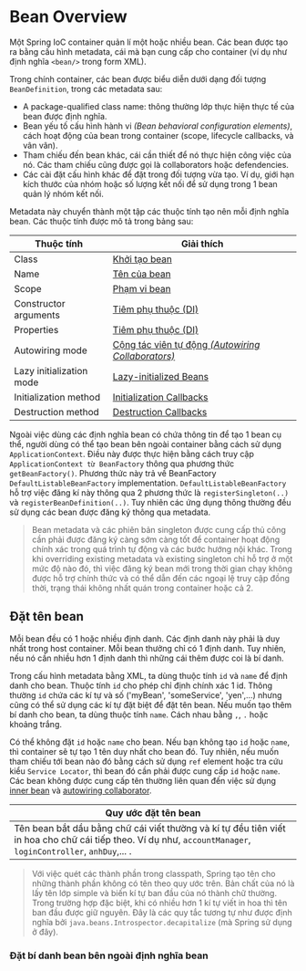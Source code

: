 # Bean Overview
Một Spring IoC container quản lí một hoặc nhiều bean. Các bean được tạo ra bằng cấu hình metadata, cái mà bạn cung cấp cho container (ví dụ như định nghĩa `<bean/>` trong form XML).

Trong chính container, các bean được biểu diễn dưới dạng đối tượng `BeanDefinition`, trong các metadata sau:
- A package-qualified class name: thông thường lớp thực hiện thực tế của bean được định nghĩa.
- Bean yếu tố cấu hình hành vi *(Bean behavioral configuration elements)*, cách hoạt động của bean trong container (scope, lifecycle callbacks, và vân vân).
- Tham chiếu đến bean khác, cái cần thiết để nó thực hiện công việc của nó. Các tham chiếu cũng được gọi là collaborators hoặc defendencies.
- Các cài đặt cấu hình khác để đặt trong đối tượng vừa tạo. Ví dụ, giới hạn kích thước của nhóm hoặc số lượng kết nối để sử dụng trong 1 bean quản lý nhóm kết nối.

Metadata này chuyển thành một tập các thuộc tính tạo nên mỗi định nghĩa bean. Các thuộc tính được mô tả trong bảng sau:

Thuộc tính | Giải thích
-|-
Class | [Khởi tạo bean](#iniBean)
Name | [Tên của bean](#namBean)
Scope | [Phạm vi bean](#scoBean)
Constructor arguments | [Tiêm phụ thuộc (DI)]()
Properties | [Tiêm phụ thuộc (DI)]()
Autowiring mode | [Cộng tác viên tự động *(Autowiring Collaborators)*]()
Lazy initialization mode | [Lazy-initialized Beans]()
Initialization method | [Initialization Callbacks]()
Destruction method | [Destruction Callbacks]()

Ngoài việc dùng các định nghĩa bean có chứa thông tin để tạo 1 bean cụ thể, người dùng có thể tạo bean bên ngoài container bằng cách sử dụng `ApplicationContext`. Điều này được thực hiện bằng cách truy cập `ApplicationContext từ BeanFactory` thông qua phương thức `getBeanFactory()`. Phương thức này trả về BeanFactory `DefaultListableBeanFactory` implementation. `DefaultListableBeanFactory` hỗ trợ việc đăng kí này thông qua 2 phương thức là `registerSingleton(..)` và `registerBeanDefinition(..)`. Tuy nhiên các ứng dụng thông thường đều sử dụng các bean được đăng ký thông qua metadata.

> Bean metadata và các phiên bản singleton được cung cấp thủ công cần phải được đăng ký càng sớm càng tốt để container hoạt động chính xác trong quá trình tự động và các bước hướng nội khác. Trong khi overriding existing metadata và existing singleton chỉ hỗ trợ ở một mức độ nào đó, thì việc đăng ký bean mới trong thời gian chạy không được hỗ trợ chính thức và có thể dẫn đến các ngoại lệ truy cập đồng thời, trạng thái không nhất quán trong container hoặc cả 2.

## Đặt tên bean <a name="namBean"></a>
Mỗi bean đều có 1 hoặc nhiều định danh. Các định danh này phải là duy nhất trong host container. Mỗi bean thưởng chỉ có 1 định danh. Tuy nhiên, nếu nó cần nhiều hơn 1 định danh thì những cái thêm được coi là bí danh.

Trong cấu hình metadata bằng XML, ta dùng thuộc tính `id` và `name` để định danh cho bean. Thuộc tính `id` cho phép chỉ định chính xác 1 id. Thông thường `id` chứa các kí tự và số ('myBean', 'someService', 'yen',...) nhưng cũng có thể sử dụng các kí tự đặt biệt để đặt tên bean. Nếu muốn tạo thêm bí danh cho bean, ta dùng thuộc tính `name`. Cách nhau bằng `,`, `.` hoặc khoảng trắng.

Có thể không đặt `id` hoặc `name` cho bean. Nếu bạn không tạo `id` hoặc `name`, thì container sẽ tự tạo 1 tên duy nhất cho bean đó. Tuy nhiên, nếu muốn tham chiếu tới bean nào đó bằng cách sử dụng `ref` element hoặc tra cứu kiểu `Service Locator`, thì bean đó cần phải được cung cấp `id` hoặc `name`. Các bean không được cung cấp tên thường liên quan đến việc sử dụng [inner bean]() và [autowiring collaborator](). 

**Quy ước đặt tên bean**|
-|
Tên bean bắt dầu bằng chữ cái viết thường và kí tự đều tiên viết in hoa cho chữ cái tiếp theo. Ví dụ như, `accountManager`, `loginController`, `anhDuy`,... .|

> Với việc quét các thành phần trong classpath, Spring tạo tên cho những thành phần không có tên theo quy ước trên. Bản chất của nó là lấy tên lớp simple và biến kí tự ban đầu của nó thành chữ thường. Trong trường hợp đặc biệt, khi có nhiều hơn 1 kí tự viết in hoa thì tên ban đầu được giữ nguyên. Đây là các quy tắc tương tự như được định nghĩa bởi `java.beans.Introspector.decapitalize` (mà Spring sử dụng ở đây). 

### Đặt bí danh bean bên ngoài định nghĩa bean <a name="aliBean"></a>



